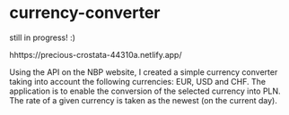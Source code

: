 # currency-converter

still in progress! :)

hhttps://precious-crostata-44310a.netlify.app/

Using the API on the NBP website, I created a simple currency converter taking into account the following currencies: EUR, USD and CHF. The application is to enable the conversion of the selected currency into PLN. The rate of a given currency is taken as the newest (on the current day).
